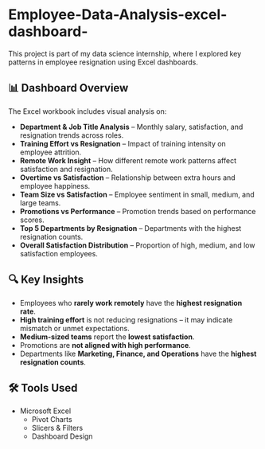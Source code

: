 # Employee-Data-Analysis-excel-dashboard-
This project is part of my data science internship, where I explored key patterns in employee resignation using Excel dashboards.

## 📊 Dashboard Overview

The Excel workbook includes visual analysis on:

- **Department & Job Title Analysis** – Monthly salary, satisfaction, and resignation trends across roles.
- **Training Effort vs Resignation** – Impact of training intensity on employee attrition.
- **Remote Work Insight** – How different remote work patterns affect satisfaction and resignation.
- **Overtime vs Satisfaction** – Relationship between extra hours and employee happiness.
- **Team Size vs Satisfaction** – Employee sentiment in small, medium, and large teams.
- **Promotions vs Performance** – Promotion trends based on performance scores.
- **Top 5 Departments by Resignation** – Departments with the highest resignation counts.
- **Overall Satisfaction Distribution** – Proportion of high, medium, and low satisfaction employees.

## 🔍 Key Insights

- Employees who **rarely work remotely** have the **highest resignation rate**.
- **High training effort** is not reducing resignations – it may indicate mismatch or unmet expectations.
- **Medium-sized teams** report the **lowest satisfaction**.
- Promotions are **not aligned with high performance**.
- Departments like **Marketing, Finance, and Operations** have the **highest resignation counts**.

## 🛠 Tools Used

- Microsoft Excel
  - Pivot Charts
  - Slicers & Filters
  - Dashboard Design
